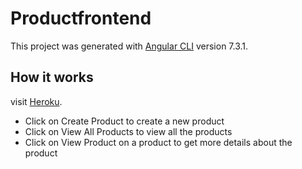 # Productfrontend

This project was generated with [Angular CLI](https://github.com/angular/angular-cli) version 7.3.1.

## How it works

visit [Heroku](https://product-challenge.herokuapp.com).
- Click on Create Product to create a new product
- Click on View All Products to view all the products
- Click on View Product on a product to get more details about the product
